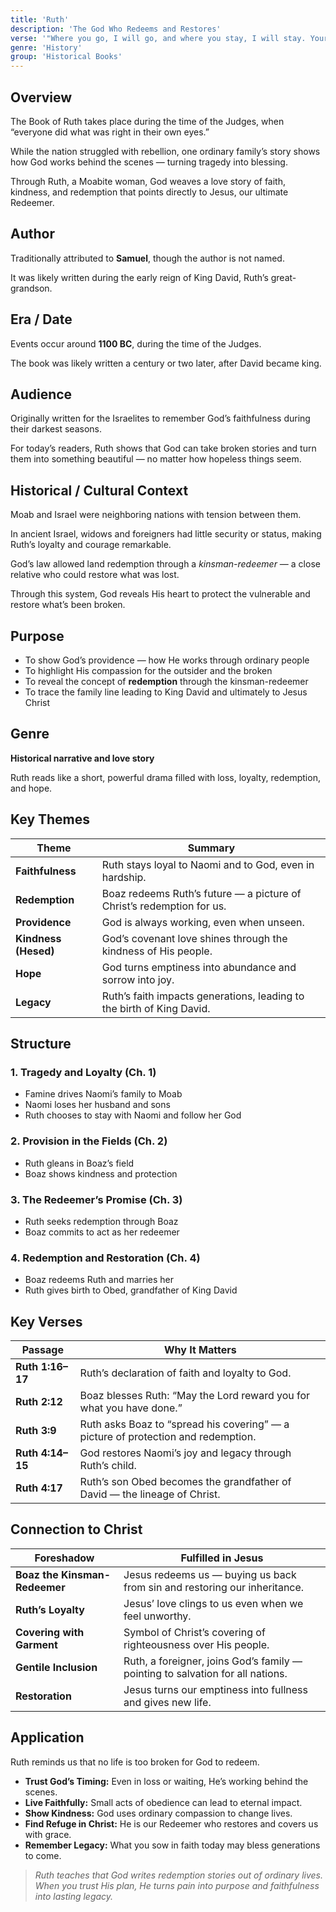 ```yaml
---
title: 'Ruth'
description: 'The God Who Redeems and Restores'
verse: '"Where you go, I will go, and where you stay, I will stay. Your people will be my people and your God my God." — Ruth 1:16'
genre: 'History'
group: 'Historical Books'
---
```


## Overview

The Book of Ruth takes place during the time of the Judges, when “everyone did what was right in their own eyes.”

While the nation struggled with rebellion, one ordinary family’s story shows how God works behind the scenes — turning tragedy into blessing.

Through Ruth, a Moabite woman, God weaves a love story of faith, kindness, and redemption that points directly to Jesus, our ultimate Redeemer.

## Author

Traditionally attributed to **Samuel**, though the author is not named.

It was likely written during the early reign of King David, Ruth’s great-grandson.

## Era / Date

Events occur around **1100 BC**, during the time of the Judges.

The book was likely written a century or two later, after David became king.

## Audience

Originally written for the Israelites to remember God’s faithfulness during their darkest seasons.

For today’s readers, Ruth shows that God can take broken stories and turn them into something beautiful — no matter how hopeless things seem.

## Historical / Cultural Context

Moab and Israel were neighboring nations with tension between them.

In ancient Israel, widows and foreigners had little security or status, making Ruth’s loyalty and courage remarkable.

God’s law allowed land redemption through a *kinsman-redeemer* — a close relative who could restore what was lost.

Through this system, God reveals His heart to protect the vulnerable and restore what’s been broken.

## Purpose
- To show God’s providence — how He works through ordinary people
- To highlight His compassion for the outsider and the broken
- To reveal the concept of **redemption** through the kinsman-redeemer
- To trace the family line leading to King David and ultimately to Jesus Christ


## Genre

**Historical narrative and love story**

Ruth reads like a short, powerful drama filled with loss, loyalty, redemption, and hope.

## Key Themes


| Theme | Summary |
|-------|----------|
| **Faithfulness** | Ruth stays loyal to Naomi and to God, even in hardship. |
| **Redemption** | Boaz redeems Ruth’s future — a picture of Christ’s redemption for us. |
| **Providence** | God is always working, even when unseen. |
| **Kindness (Hesed)** | God’s covenant love shines through the kindness of His people. |
| **Hope** | God turns emptiness into abundance and sorrow into joy. |
| **Legacy** | Ruth’s faith impacts generations, leading to the birth of King David. |

## Structure


### 1. Tragedy and Loyalty (Ch. 1)
- Famine drives Naomi’s family to Moab
- Naomi loses her husband and sons
- Ruth chooses to stay with Naomi and follow her God


### 2. Provision in the Fields (Ch. 2)
- Ruth gleans in Boaz’s field
- Boaz shows kindness and protection


### 3. The Redeemer’s Promise (Ch. 3)
- Ruth seeks redemption through Boaz
- Boaz commits to act as her redeemer


### 4. Redemption and Restoration (Ch. 4)
- Boaz redeems Ruth and marries her
- Ruth gives birth to Obed, grandfather of King David


## Key Verses


| Passage | Why It Matters |
|----------|----------------|
| **Ruth 1:16–17** | Ruth’s declaration of faith and loyalty to God. |
| **Ruth 2:12** | Boaz blesses Ruth: “May the Lord reward you for what you have done.” |
| **Ruth 3:9** | Ruth asks Boaz to “spread his covering” — a picture of protection and redemption. |
| **Ruth 4:14–15** | God restores Naomi’s joy and legacy through Ruth’s child. |
| **Ruth 4:17** | Ruth’s son Obed becomes the grandfather of David — the lineage of Christ. |

## Connection to Christ


| Foreshadow | Fulfilled in Jesus |
|-------------|-------------------|
| **Boaz the Kinsman-Redeemer** | Jesus redeems us — buying us back from sin and restoring our inheritance. |
| **Ruth’s Loyalty** | Jesus’ love clings to us even when we feel unworthy. |
| **Covering with Garment** | Symbol of Christ’s covering of righteousness over His people. |
| **Gentile Inclusion** | Ruth, a foreigner, joins God’s family — pointing to salvation for all nations. |
| **Restoration** | Jesus turns our emptiness into fullness and gives new life. |

## Application

Ruth reminds us that no life is too broken for God to redeem.
- **Trust God’s Timing:** Even in loss or waiting, He’s working behind the scenes.
- **Live Faithfully:** Small acts of obedience can lead to eternal impact.
- **Show Kindness:** God uses ordinary compassion to change lives.
- **Find Refuge in Christ:** He is our Redeemer who restores and covers us with grace.
- **Remember Legacy:** What you sow in faith today may bless generations to come.


> *Ruth teaches that God writes redemption stories out of ordinary lives. When you trust His plan, He turns pain into purpose and faithfulness into lasting legacy.*
